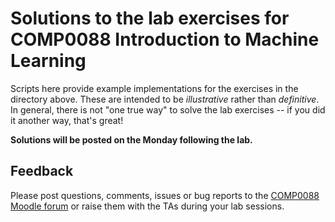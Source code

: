 # Solutions to the lab exercises for COMP0088 Introduction to Machine Learning

Scripts here provide example implementations for the exercises in the directory above. These are intended to be *illustrative* rather than *definitive*. In general, there is not "one true way" to solve the lab exercises -- if you did it another way, that's great!

**Solutions will be posted on the Monday following the lab.**

## Feedback

Please post questions, comments, issues or bug reports to the [COMP0088 Moodle forum](https://moodle.ucl.ac.uk/mod/hsuforum/view.php?id=3184621) or raise them with the TAs during your lab sessions.


